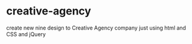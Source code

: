 # creative-agency
create new nine design to Creative Agency company just using html and CSS and jQuery
